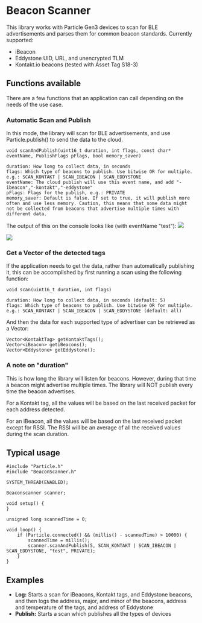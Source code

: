 # Beacon Scanner

This library works with Particle Gen3 devices to scan for BLE advertisements and parses them for common beacon standards. Currently supported:
* iBeacon
* Eddystone UID, URL, and unencrypted TLM
* Kontakt.io beacons (tested with Asset Tag S18-3)

## Functions available

There are a few functions that an application can call depending on the needs of the use case.

### Automatic Scan and Publish

In this mode, the library will scan for BLE advertisements, and use Particle.publish() to send the data to the cloud.

    
    void scanAndPublish(uint16_t duration, int flags, const char* eventName, PublishFlags pFlags, bool memory_saver)

    duration: How long to collect data, in seconds
    flags: Which type of beacons to publish. Use bitwise OR for multiple. e.g.: SCAN_KONTAKT | SCAN_IBEACON | SCAN_EDDYSTONE
    eventName: The cloud publish will use this event name, and add "-ibeacon","-kontakt","-eddystone"
    pFlags: Flags for the publish, e.g.: PRIVATE
    memory_saver: Default is false. If set to true, it will publish more often and use less memory. Caution, this means that some data might not be collected from beacons that advertise multiple times with different data.

The output of this on the console looks like (with eventName "test"):
![](img/kontakt-example.png)

![](img/ibeacon-example.png)

### Get a Vector of the detected tags

If the application needs to get the data, rather than automatically publishing it, this can be accomplished by first running a scan using the following function:

    void scan(uint16_t duration, int flags)

    duration: How long to collect data, in seconds (default: 5)
    flags: Which type of beacons to publish. Use bitwise OR for multiple. e.g.: SCAN_KONTAKT | SCAN_IBEACON | SCAN_EDDYSTONE (default: all)

And then the data for each supported type of advertiser can be retrieved as a Vector:

    Vector<KontaktTag> getKontaktTags();
    Vector<iBeacon> getiBeacons();
    Vector<Eddystone> getEddystone();


### A note on "duration"

This is how long the library will listen for beacons. However, during that time a beacon might advertise multiple times. The library will NOT publish every time the beacon advertises.

For a Kontakt tag, all the values will be based on the last received packet for each address detected.

For an iBeacon, all the values will be based on the last received packet except for RSSI. The RSSI will be an average of all the received values during the scan duration.

## Typical usage

    #include "Particle.h"
    #include "BeaconScanner.h"

    SYSTEM_THREAD(ENABLED);

    Beaconscanner scanner;

    void setup() {
    }

    unsigned long scannedTime = 0;

    void loop() {
        if (Particle.connected() && (millis() - scannedTime) > 10000) {
            scannedTime = millis();
            scanner.scanAndPublish(5, SCAN_KONTAKT | SCAN_IBEACON | SCAN_EDDYSTONE, "test", PRIVATE);
        }
    }

## Examples

* __Log:__ Starts a scan for iBeacons, Kontakt tags, and Eddystone beacons, and then logs the address, major, and minor of the beacons, address and temperature of the tags, and address of Eddystone
* __Publish:__ Starts a scan which publishes all the types of devices
